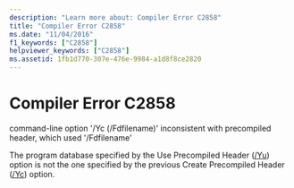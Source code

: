 ```yaml
---
description: "Learn more about: Compiler Error C2858"
title: "Compiler Error C2858"
ms.date: "11/04/2016"
f1_keywords: ["C2858"]
helpviewer_keywords: ["C2858"]
ms.assetid: 1fb1d770-307e-476e-9984-a1d8f8ce2820
---
```

# Compiler Error C2858

command-line option '/Yc (/Fdfilename)' inconsistent with precompiled header, which used '/Fdfilename'

The program database specified by the Use Precompiled Header ([/Yu](../../build/reference/yu-use-precompiled-header-file.md)) option is not the one specified by the previous Create Precompiled Header ([/Yc](../../build/reference/yc-create-precompiled-header-file.md)) option.
